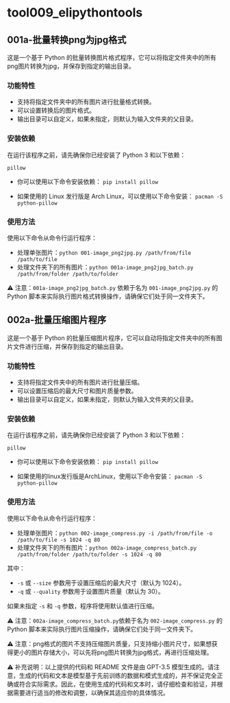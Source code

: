 # tool009_elipythontools

## 001a-批量转换png为jpg格式

这是一个基于 Python 的批量转换图片格式程序，它可以将指定文件夹中的所有png图片转换为jpg，并保存到指定的输出目录。

### 功能特性

* 支持将指定文件夹中的所有图片进行批量格式转换。
* 可以设置转换后的图片格式。
* 输出目录可以自定义，如果未指定，则默认为输入文件夹的父目录。

### 安装依赖

在运行该程序之前，请先确保你已经安装了 Python 3 和以下依赖：

`pillow`

* 你可以使用以下命令安装依赖：
`pip install pillow`

* 如果使用的 Linux 发行版是 Arch Linux，可以使用以下命令安装：
`pacman -S python-pillow`

### 使用方法

使用以下命令从命令行运行程序：

* 处理单张图片：`python 001-image_png2jpg.py /path/from/file /path/to/file`
* 处理文件夹下的所有图片：`python 001a-image_png2jpg_batch.py /path/from/folder /path/to/folder`

⚠️ 注意：`001a-image_png2jpg_batch.py` 依赖于名为 `001-image_png2jpg.py` 的 Python 脚本来实际执行图片格式转换操作，请确保它们处于同一文件夹下。

## 002a-批量压缩图片程序

这是一个基于 Python 的批量压缩图片程序，它可以自动将指定文件夹中的所有图片文件进行压缩，并保存到指定的输出目录。

### 功能特性

- 支持将指定文件夹中的所有图片进行批量压缩。
- 可以设置压缩后的最大尺寸和图片质量参数。
- 输出目录可以自定义，如果未指定，则默认为输入文件夹的父目录。

### 安装依赖

在运行该程序之前，请先确保你已经安装了 Python 3 和以下依赖：

`pillow`

* 你可以使用以下命令安装依赖：
`pip install pillow`

* 如果使用的linux发行版是ArchLinux，使用以下命令安装：
`pacman -S python-pillow`

### 使用方法

使用以下命令从命令行运行程序：

* 处理单张图片：`python 002-image_compress.py -i /path/from/file -o /path/to/file -s 1024 -q 80`
* 处理文件夹下的所有图片：`python 002a-image_compress_batch.py /path/from/folder /path/to/folder -s 1024 -q 80`

其中：

- `-s` 或 `--size` 参数用于设置压缩后的最大尺寸（默认为 1024）。
- `-q` 或 `--quality` 参数用于设置图片质量（默认为 30）。

如果未指定 `-s` 和 `-q` 参数，程序将使用默认值进行压缩。

⚠️ 注意：`002a-image_compress_batch.py`依赖于名为 `002-image_compress.py` 的 Python 脚本来实际执行图片压缩操作，请确保它们处于同一文件夹下。

⚠️ 注意：png格式的图片不支持压缩图片质量，只支持缩小图片尺寸，如果想获得更小的图片存储大小，可以先将png图片转换为jpg格式，再进行压缩处理。

⚠️ 补充说明：以上提供的代码和 README 文件是由 GPT-3.5 模型生成的。请注意，生成的代码和文本是模型基于先前训练的数据和模式生成的，并不保证完全正确或符合实际需求。因此，在使用生成的代码和文本时，请仔细检查和验证，并根据需要进行适当的修改和调整，以确保其适应你的具体情况。
